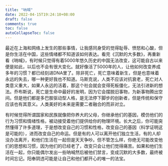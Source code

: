 ```yaml
---
title: "呐喊"
date: 2022-04-15T19:24:10+08:00
draft: false
comments: true
toc: false
autoCollapseToc: false
---
```


最近在上海和网络上发生的那些事情，让我感同身受的觉得耻辱、愤怒和心酸，但是你生活在中国，这些情绪都不知道该如何表达。看完《沉默的大多数》，再重新看《呐喊》，有时候只觉得有着5000年悠久历史的中国无法改变，这可能自古以来便是如此，以后也不会有很大变化。就好像活了5000年的人，让他如何改变养成多年的习惯？都已经刻进DNA里了。除非死亡，死亡意味着新生，但是也意味着永远的失去，哪一种更好我也不知道。马斯克说，人类不应该对抗衰老，死亡对人类意义重大，如果人永远的活着，那这个社会就会变得死板僵化，无法引进新的想法。乔布斯说，死亡是生命中最好的发明，因为它会摆脱旧事物，为新事物腾出空间。但是他们都是多巴胺驱动型人格，是无法停下脚步的创新者，但是传统和保守应该也有其意义。人类美好的未来是需要二者融合的而非对立。

有时候觉得所谓国家和民族就像把你养大的父母，你继承他们的基因，模仿他们的行为习惯和情绪性格，被动接受着他们提供给你的物理环境。长大之后，你可能突然懂得了许多道理，于是想改变自己的习惯和性格，改变自己的基因（科学证明这是可能的），进而改变自己的命运。但是有的人可以离开他们独立生活，有的人却没办法离开，和他们生活在一起但是天天争吵。但不管怎么样，你绝无可能改变他们的思想和习惯，因为他们的已经老了，改变只会让他们觉得痛苦。如果和他们生活在一起，你只能偶尔发出一些呐喊然后被他们禁言，变成沉默的大多数，最终被时间忘记。阳奉阴违可能是让自己和他们都开心的唯一的法宝。
